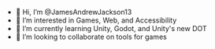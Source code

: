 - 👋 Hi, I’m @JamesAndrewJackson13
- 👀 I’m interested in Games, Web, and Accessibility
- 🌱 I’m currently learning Unity, Godot, and Unity's new DOT
- 💞️ I’m looking to collaborate on tools for games

<!---
JamesAndrewJackson13/JamesAndrewJackson13 is a ✨ special ✨ repository because its `README.md` (this file) appears on your GitHub profile.
You can click the Preview link to take a look at your changes.
--->
